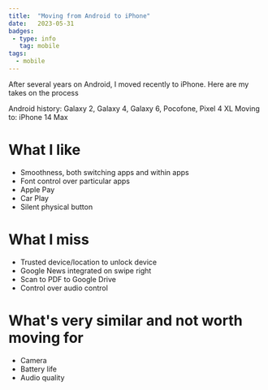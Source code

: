 ```yaml
---
title:  "Moving from Android to iPhone"
date:   2023-05-31 
badges: 
 - type: info
   tag: mobile
tags:
  - mobile  
---
```


After several years on Android, I moved recently to iPhone.
Here are my takes on the process

Android history: Galaxy 2, Galaxy 4, Galaxy 6, Pocofone, Pixel 4 XL
Moving to: iPhone 14 Max

# What I like
* Smoothness, both switching apps and within apps
* Font control over particular apps
* Apple Pay
* Car Play
* Silent physical button

# What I miss
* Trusted device/location to unlock device
* Google News integrated on swipe right 
* Scan to PDF to Google Drive
* Control over audio control

# What's very similar and not worth moving for
* Camera
* Battery life
* Audio quality

